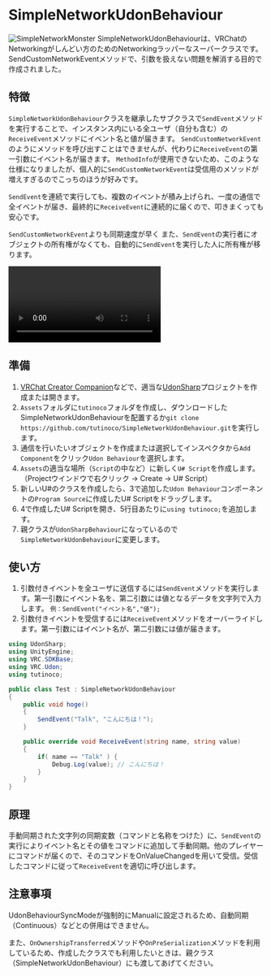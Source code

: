 ﻿# SimpleNetworkUdonBehaviour
![SimpleNetworkMonster](https://user-images.githubusercontent.com/14051445/215627959-8b82475a-98ff-455e-a744-2724bdc6ce07.png)
SimpleNetworkUdonBehaviourは、VRChatのNetworkingがしんどい方のためのNetworkingラッパーなスーパークラスです。
SendCustomNetworkEventメソッドで、引数を扱えない問題を解消する目的で作成されました。

## 特徴
`SimpleNetworkUdonBehaviour`クラスを継承したサブクラスで`SendEvent`メソッドを実行することで、インスタンス内にいる全ユーザ（自分も含む）の`ReceiveEvent`メソッドにイベント名と値が届きます。
`SendCustomNetworkEvent`のようにメソッドを呼び出すことはできませんが、代わりに`ReceiveEvent`の第一引数にイベント名が届きます。
`MethodInfo`が使用できないため、このような仕様になりましたが、個人的に`SendCustomNetworkEvent`は受信用のメソッドが増えすぎるのでこっちのほうが好みです。

`SendEvent`を連続で実行しても、複数のイベントが積み上げられ、一度の通信で全イベントが届き、最終的に`ReceiveEvent`に連続的に届くので、叩きまくっても安心です。

`SendCustomNetworkEvent`よりも同期速度が早く
また、`SendEvent`の実行者にオブジェクトの所有権がなくても、自動的に`SendEvent`を実行した人に所有権が移ります。

![SyncTest](https://user-images.githubusercontent.com/14051445/216491005-8511b234-ffd3-4b81-938d-b4e069d294b5.mp4)

## 準備
1.  [VRChat Creator Companion](https://github.com/vrchat-community/creator-companion)などで、適当な[UdonSharp](https://github.com/vrchat-community/UdonSharp)プロジェクトを作成または開きます。
2. `Assets`フォルダに`tutinoco`フォルダを作成し、ダウンロードしたSimpleNetworkUdonBehaviourを配置するか`git clone https://github.com/tutinoco/SimpleNetworkUdonBehaviour.git`を実行します。
3. 通信を行いたいオブジェクトを作成または選択してインスペクタから`Add Component`をクリック`Udon Behaviour`を選択します。
4. `Assets`の適当な場所（`Script`の中など）に新しく`U# Script`を作成します。（Projectウインドウで右クリック → Create → U# Script）
5. 新しいU#のクラスを作成したら、3で追加した`Udon Behaviour`コンポーネントの`Program Source`に作成したU# Scriptをドラッグします。
6. 4で作成したU# Scriptを開き、5行目あたりに`using tutinoco;`を追加します。
7. 親クラスが`UdonSharpBehaviour`になっているので`SimpleNetworkUdonBehaviour`に変更します。

## 使い方
1. 引数付きイベントを全ユーザに送信するには`SendEvent`メソッドを実行します。第一引数にイベント名を、第二引数には値となるデータを文字列で入力します。
```例：SendEvent("イベント名","値");```
2. 引数付きイベントを受信するには`ReceiveEvent`メソッドをオーバーライドします。第一引数にはイベント名が、第二引数には値が届きます。
```C#
using UdonSharp;
using UnityEngine;
using VRC.SDKBase;
using VRC.Udon;
using tutinoco;

public class Test : SimpleNetworkUdonBehaviour
{
    public void hoge()
    {
        SendEvent("Talk", "こんにちは！");
    }

    public override void ReceiveEvent(string name, string value)
    {
        if( name == "Talk" ) {
            Debug.Log(value); // こんにちは！
        }
    }
}
```
## 原理
手動同期された文字列の同期変数（コマンドと名称をつけた）に、`SendEvent`の実行によりイベント名とその値をコマンドに追加して手動同期。他のプレイヤーにコマンドが届くので、そのコマンドをOnValueChangedを用いて受信。受信したコマンドに従って`ReceiveEvent`を適切に呼び出します。

## 注意事項
UdonBehaviourSyncModeが強制的にManualに設定されるため、自動同期（Continuous）などとの併用はできません。

また、`OnOwnershipTransferred`メソッドや`OnPreSerialization`メソッドを利用しているため、作成したクラスでも利用したいときは、親クラス（SimpleNetworkUdonBehaviour）にも渡してあげてください。